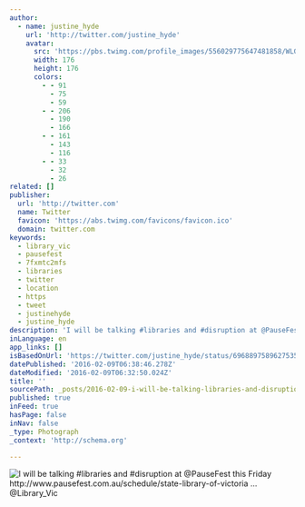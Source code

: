 ```yaml
---
author:
  - name: justine_hyde
    url: 'http://twitter.com/justine_hyde'
    avatar:
      src: 'https://pbs.twimg.com/profile_images/556029775647481858/WLGqWEEZ_400x400.jpeg'
      width: 176
      height: 176
      colors:
        - - 91
          - 75
          - 59
        - - 206
          - 190
          - 166
        - - 161
          - 143
          - 116
        - - 33
          - 32
          - 26
related: []
publisher:
  url: 'http://twitter.com'
  name: Twitter
  favicon: 'https://abs.twimg.com/favicons/favicon.ico'
  domain: twitter.com
keywords:
  - library_vic
  - pausefest
  - 7fxmtc2mfs
  - libraries
  - twitter
  - location
  - https
  - tweet
  - justinehyde
  - justine_hyde
description: 'I will be talking #libraries and #disruption at @PauseFest this Friday http://www.pausefest.com.au/schedule/state-library-of-victoria ... @Library_Vic'
inLanguage: en
app_links: []
isBasedOnUrl: 'https://twitter.com/justine_hyde/status/696889758962753536'
datePublished: '2016-02-09T06:38:46.278Z'
dateModified: '2016-02-09T06:32:50.024Z'
title: ''
sourcePath: _posts/2016-02-09-i-will-be-talking-libraries-and-disruption-at-pausefest-t.md
published: true
inFeed: true
hasPage: false
inNav: false
_type: Photograph
_context: 'http://schema.org'

---
```

![I will be talking &num;libraries and &num;disruption at &commat;PauseFest this Friday http&colon;&sol;&sol;www&period;pausefest&period;com&period;au&sol;schedule&sol;state-library-of-victoria &period;&period;&period; &commat;Library&lowbar;Vic](https://pbs.twimg.com/media/CavZiazVIAAyTTa.jpg:large)